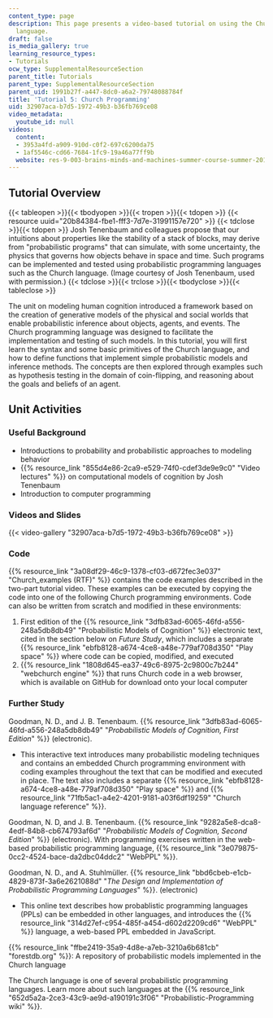 ```yaml
---
content_type: page
description: This page presents a video-based tutorial on using the Church programming
  language.
draft: false
is_media_gallery: true
learning_resource_types:
- Tutorials
ocw_type: SupplementalResourceSection
parent_title: Tutorials
parent_type: SupplementalResourceSection
parent_uid: 1991b27f-a447-8dc0-a6a2-79748088784f
title: 'Tutorial 5: Church Programming'
uid: 32907aca-b7d5-1972-49b3-b36fb769ce08
video_metadata:
  youtube_id: null
videos:
  content:
  - 3953a4fd-a909-910d-c0f2-697c6200da75
  - 1af5546c-cd66-7684-1fc9-19a46a77ff9b
  website: res-9-003-brains-minds-and-machines-summer-course-summer-2015
---
```

## Tutorial Overview

{{< tableopen >}}{{< tbodyopen >}}{{< tropen >}}{{< tdopen >}}
{{< resource uuid="20b84384-fbe1-fff3-7d7e-31991157e720" >}}
{{< tdclose >}}{{< tdopen >}}
Josh Tenenbaum and colleagues propose that our intuitions about properties like the stability of a stack of blocks, may derive from "probabilistic programs" that can simulate, with some uncertainty, the physics that governs how objects behave in space and time. Such programs can be implemented and tested using probabilistic programming languages such as the Church language. (Image courtesy of Josh Tenenbaum, used with permission.)
{{< tdclose >}}{{< trclose >}}{{< tbodyclose >}}{{< tableclose >}}

The unit on modeling human cognition introduced a framework based on the creation of generative models of the physical and social worlds that enable probabilistic inference about objects, agents, and events. The Church programming language was designed to facilitate the implementation and testing of such models. In this tutorial, you will first learn the syntax and some basic primitives of the Church language, and how to define functions that implement simple probabilistic models and inference methods. The concepts are then explored through examples such as hypothesis testing in the domain of coin-flipping, and reasoning about the goals and beliefs of an agent.

## Unit Activities

### Useful Background

- Introductions to probability and probabilistic approaches to modeling behavior
- {{% resource_link "855d4e86-2ca9-e529-74f0-cdef3de9e9c0" "Video lectures" %}} on computational models of cognition by Josh Tenenbaum
- Introduction to computer programming

### Videos and Slides

{{< video-gallery "32907aca-b7d5-1972-49b3-b36fb769ce08" >}}

### Code

{{% resource_link "3a08df29-46c9-1378-cf03-d672fec3e037" "Church\_examples (RTF)" %}} contains the code examples described in the two-part tutorial video. These examples can be executed by copying the code into one of the following Church programming environments. Code can also be written from scratch and modified in these environments:

1. First edition of the {{% resource_link "3dfb83ad-6065-46fd-a556-248a5db8db49" "Probabilistic Models of Cognition" %}} electronic text, cited in the section below on *Future Study*, which includes a separate {{% resource_link "ebfb8128-a674-4ce8-a48e-779af708d350" "Play space" %}} where code can be copied, modified, and executed
2. {{% resource_link "1808d645-ea37-49c6-8975-2c9800c7b244" "webchurch engine" %}} that runs Church code in a web browser, which is available on GitHub for download onto your local computer

### Further Study

Goodman, N. D., and J. B. Tenenbaum. {{% resource_link "3dfb83ad-6065-46fd-a556-248a5db8db49" "*Probabilistic Models of Cognition, First Edition*" %}} (electronic).

- This interactive text introduces many probabilistic modeling techniques and contains an embedded Church programming environment with coding examples throughout the text that can be modified and executed in place. The text also includes a separate {{% resource_link "ebfb8128-a674-4ce8-a48e-779af708d350" "Play space" %}} and {{% resource_link "71fb5ac1-a4e2-4201-9181-a03f6df19259" "Church language reference" %}}.

Goodman, N. D, and J. B. Tenenbaum. {{% resource_link "9282a5e8-dca8-4edf-84b8-cb674793af6d" "*Probabilistic Models of Cognition, Second Edition*" %}} (electronic). With programming exercises written in the web-based probabilistic programming language, {{% resource_link "3e079875-0cc2-4524-bace-da2dbc04ddc2" "WebPPL" %}}.

Goodman, N. D., and A. Stuhlmüller. {{% resource_link "bbd6cbeb-e1cb-4829-873f-3a6e2621088d" "*The Design and Implementation of Probabilistic Programming Languages*" %}}. (electronic)

- This online text describes how probablistic programming languages (PPLs) can be embedded in other languages, and introduces the {{% resource_link "314d27ef-c954-485f-a454-d602d2209cd6" "WebPPL" %}} language, a web-based PPL embedded in JavaScript.

{{% resource_link "ffbe2419-35a9-4d8e-a7eb-3210a6b681cb" "forestdb.org" %}}: A repository of probabilistic models implemented in the Church language

The Church language is one of several probabilistic programming languages. Learn more about such languages at the {{% resource_link "652d5a2a-2ce3-43c9-ae9d-a190191c3f06" "Probabilistic-Programming wiki" %}}.